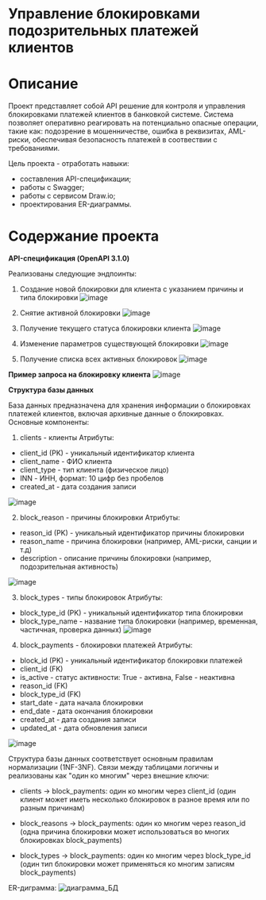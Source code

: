 # Управление блокировками подозрительных платежей клиентов
# Описание 

Проект представляет собой API решение для контроля и управления блокировками платежей клиентов в банковкой системе. Система позволяет оперативно реагировать на потенциально опасные операции, такие как: подозрение в мошенничестве, ошибка в реквизитах, AML-риски, обеспечивая безопасность платежей в соотвествии с требованиями.

Цель проекта - отработать навыки:
* составления API-спецификации;
* работы с Swagger;
* работы с сервисом Draw.io;
* проектирования ER-диаграммы.

# Содержание проекта
**API-спецификация (OpenAPI 3.1.0)**

Реализованы следующие эндпоинты:
1. Создание новой блокировки для клиента с указанием причины и типа блокировки
![image](https://github.com/user-attachments/assets/6dbc8f66-b5b0-4396-89e8-de7d318024ae)

2. Снятие активной блокировки
![image](https://github.com/user-attachments/assets/2420c531-2de6-4d4b-a059-d89474c26e29)

3. Получение текущего статуса блокировки клиента
![image](https://github.com/user-attachments/assets/f62917d6-52ad-4136-92aa-165c3d9464f1)

4. Изменение параметров существующей блокировки
![image](https://github.com/user-attachments/assets/785b2cdd-1b26-4aba-bdc6-c3e5b24038c9)

5. Получение списка всех активных блокировок
![image](https://github.com/user-attachments/assets/a0fe631e-0e37-4858-a371-3c5b1a347cc7)

**Пример запроса на блокировку клиента**
![image](https://github.com/user-attachments/assets/2268d816-070d-4679-a411-c11fbe7bf559)

**Структура базы данных**

База данных предназначена для хранения информации о блокировках платежей клиентов, включая архивные данные о блокировках. 
Основные компоненты:
1. clients - клиенты
Атрибуты:
* client_id (PK) - уникальный идентификатор клиента
* client_name - ФИО клиента
* client_type - тип клиента (физическое лицо)
* INN - ИНН, формат: 10 цифр без пробелов
* created_at - дата создания записи

![image](https://github.com/user-attachments/assets/d2d7c183-7c50-470a-bd40-de70b210a062)

2. block_reason - причины блокировки
Атрибуты:
* reason_id (PK) - уникальный идентификатор причины блокировки
* reason_name - причина блокировки (например, AML-риски, санции и т.д)
* description - описание причины блокировки (например, подозрительная активность)

![image](https://github.com/user-attachments/assets/5f0ff101-01c6-4170-8ba5-6f50c951f0bc)

3. block_types - типы блокировок
Атрибуты:
* block_type_id (PK) - уникальный идентификатор типа блокировки
* block_type_name - название типа блокировки (например, временная, частичная, проверка данных)
![image](https://github.com/user-attachments/assets/705993b5-4c24-46fd-8f9b-363bc874c4fa)

4. block_payments - блокировки платежей 
Атрибуты:
* block_id (PK) - уникальный идентификатор блокировки платежей
* client_id (FK)
* is_active - статус активности: True - активна, False - неактивна
* reason_id (FK)
* block_type_id (FK)
* start_date - дата начала блокировки
* end_date - дата окончания блокировки
* created_at - дата создания записи
* updated_at - дата обновления записи

![image](https://github.com/user-attachments/assets/9abeeb96-093a-4822-8d78-ec9cdb3f27b4)

Структура базы данных соответствует основным правилам нормализации (1NF-3NF). Связи между таблицами логичны и реализованы как "один ко многим" через внешние ключи:

* clients → block_payments: один ко многим через client_id (один клиент может иметь несколько блокировок в разное время или по разным причинам)

* block_reasons → block_payments: один ко многим через reason_id (одна причина блокировки может использоваться во многих блокировках block_payments)

* block_types → block_payments: один ко многим через block_type_id (один тип блокировки может применяться ко многим записям block_payments)

ER-диграмма:
![диаграмма_БД](https://github.com/user-attachments/assets/6dcc95bb-8cc6-4848-b6a8-ea3f116163ed)








